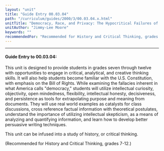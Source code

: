 ```yaml
---
layout: "unit"
title: "Guide Entry 00.03.04"
path: "/curriculum/guides/2000/3/00.03.04.x.html"
unitTitle: "Democracy, Race, and Privacy: The Hypocritical Failures of the United States"
unitAuthor: "Jimmy-Lee Moore"
keywords: ""
recommendedFor: "Recommended for History and Critical Thinking, grades 7-12."
---
```

<body>
<hr/>
 <h4>
  Guide Entry to 00.03.04:
 </h4>
 This unit is designed to provide students in grades seven through twelve with opportunities to engage in critical, analytical, and creative thinking skills.  It will also help students become familiar with the U.S. Constitution, with emphasis on the Bill of Rights. While examining the fallacies inherent in what America calls "democracy," students will utilize intellectual curiosity, objectivity, open mindedness, flexibility, intellectual honesty, decisiveness, and persistence as tools for extrapolating purpose and meaning from documents. They will use real world examples as catalysts for class discussions, cross reference factual information with theoretical postulates, understand the importance of utilizing intellectual skepticism, as a means of analyzing and quantifying information, and learn how to develop better persuasive writing  techniques.
 <p>
  This unit can be infused into a study of history, or critical thinking.
 </p>
 <p>
  (Recommended for History and Critical Thinking, grades 7-12.)
 </p>


</body>